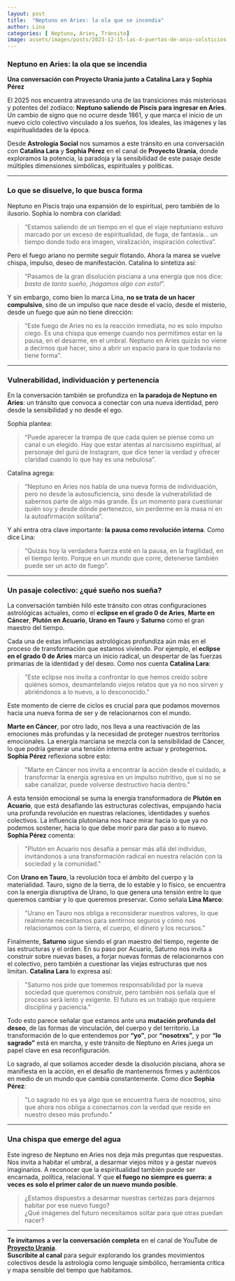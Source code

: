 ```yaml
---
layout: post
title:  "Neptuno en Aries: la ola que se incendia"
author: Lina
categories: [ Neptuno, Aries, Tránsito]
image: assets/images/posts/2023-12-15-las-4-puertas-de-anio-solsticios-y-equinoccios.jpg
---
```

### Neptuno en Aries: la ola que se incendia  
**Una conversación con Proyecto Urania junto a Catalina Lara y Sophia Pérez**

El 2025 nos encuentra atravesando una de las transiciones más misteriosas y potentes del zodíaco: **Neptuno saliendo de Piscis para ingresar en Aries**. Un cambio de signo que no ocurre desde 1861, y que marca el inicio de un nuevo ciclo colectivo vinculado a los sueños, los ideales, las imágenes y las espiritualidades de la época.

Desde **Astrología Social** nos sumamos a este tránsito en una conversación con **Catalina Lara** y **Sophia Pérez** en el canal de **Proyecto Urania**, donde exploramos la potencia, la paradoja y la sensibilidad de este pasaje desde múltiples dimensiones simbólicas, espirituales y políticas.

---

### Lo que se disuelve, lo que busca forma

Neptuno en Piscis trajo una expansión de lo espiritual, pero también de lo ilusorio. Sophia lo nombra con claridad:  
> “Estamos saliendo de un tiempo en el que el viaje neptuniano estuvo marcado por un exceso de espiritualidad, de fuga, de fantasía… un tiempo donde todo era imagen, viralización, inspiración colectiva”.

Pero el fuego ariano no permite seguir flotando. Ahora la marea se vuelve chispa, impulso, deseo de manifestación. Catalina lo sintetiza así:  
> “Pasamos de la gran disolución pisciana a una energía que nos dice: *basta de tanto sueño, ¡hagamos algo con esto!*”.

Y sin embargo, como bien lo marca Lina, **no se trata de un hacer compulsivo**, sino de un impulso que nace desde el vacío, desde el misterio, desde un fuego que aún no tiene dirección:  
> “Este fuego de Aries no es la reacción inmediata, no es solo impulso ciego. Es una chispa que emerge cuando nos permitimos estar en la pausa, en el desarme, en el umbral. Neptuno en Aries quizás no viene a decirnos qué hacer, sino a abrir un espacio para lo que todavía no tiene forma”.

---

### Vulnerabilidad, individuación y pertenencia

En la conversación también se profundiza en **la paradoja de Neptuno en Aries**: un tránsito que convoca a conectar con una nueva identidad, pero desde la sensibilidad y no desde el ego.

Sophia plantea:  
> “Puede aparecer la trampa de que cada quien se piense como un canal o un elegido. Hay que estar atentas al narcisismo espiritual, al personaje del gurú de Instagram, que dice tener la verdad y ofrecer claridad cuando lo que hay es una nebulosa”.

Catalina agrega:  
> “Neptuno en Aries nos habla de una nueva forma de individuación, pero no desde la autosuficiencia, sino desde la vulnerabilidad de sabernos parte de algo más grande. Es un momento para cuestionar quién soy y desde dónde pertenezco, sin perderme en la masa ni en la autoafirmación solitaria”.

Y ahí entra otra clave importante: **la pausa como revolución interna**. Como dice Lina:  
> “Quizás hoy la verdadera fuerza esté en la pausa, en la fragilidad, en el tiempo lento. Porque en un mundo que corre, detenerse también puede ser un acto de fuego”.

---

### Un pasaje colectivo: ¿qué sueño nos sueña?

La conversación también hiló este tránsito con otras configuraciones astrológicas actuales, como el **eclipse en el grado 0 de Aries**, **Marte en Cáncer**, **Plutón en Acuario**, **Urano en Tauro** y **Saturno** como el gran maestro del tiempo. 

Cada una de estas influencias astrológicas profundiza aún más en el proceso de transformación que estamos viviendo. Por ejemplo, el **eclipse en el grado 0 de Aries** marca un inicio radical, un despertar de las fuerzas primarias de la identidad y del deseo. Como nos cuenta **Catalina Lara**: 

> "Este eclipse nos invita a confrontar lo que hemos creído sobre quiénes somos, desmantelando viejos relatos que ya no nos sirven y abriéndonos a lo nuevo, a lo desconocido."

Este momento de cierre de ciclos es crucial para que podamos movernos hacia una nueva forma de ser y de relacionarnos con el mundo. 

**Marte en Cáncer**, por otro lado, nos lleva a una reactivación de las emociones más profundas y la necesidad de proteger nuestros territorios emocionales. La energía marciana se mezcla con la sensibilidad de Cáncer, lo que podría generar una tensión interna entre actuar y protegernos. **Sophia Pérez** reflexiona sobre esto:

> "Marte en Cáncer nos invita a encontrar la acción desde el cuidado, a transformar la energía agresiva en un impulso nutritivo, que si no se sabe canalizar, puede volverse destructivo hacia dentro."

A esta tensión emocional se suma la energía transformadora de **Plutón en Acuario**, que está desafiando las estructuras colectivas, empujando hacia una profunda revolución en nuestras relaciones, identidades y sueños colectivos. La influencia plutoniana nos hace mirar hacia lo que ya no podemos sostener, hacia lo que debe morir para dar paso a lo nuevo. **Sophia Pérez** comenta:

> "Plutón en Acuario nos desafía a pensar más allá del individuo, invitándonos a una transformación radical en nuestra relación con la sociedad y la comunidad."

Con **Urano en Tauro**, la revolución toca el ámbito del cuerpo y la materialidad. Tauro, signo de la tierra, de lo estable y lo físico, se encuentra con la energía disruptiva de Urano, lo que genera una tensión entre lo que queremos cambiar y lo que queremos preservar. Como señala **Lina Marco**:

> "Urano en Tauro nos obliga a reconsiderar nuestros valores, lo que realmente necesitamos para sentirnos seguros y cómo nos relacionamos con la tierra, el cuerpo, el dinero y los recursos."

Finalmente, **Saturno** sigue siendo el gran maestro del tiempo, regente de las estructuras y el orden. En su paso por Acuario, Saturno nos invita a construir sobre nuevas bases, a forjar nuevas formas de relacionarnos con el colectivo, pero también a cuestionar las viejas estructuras que nos limitan. **Catalina Lara** lo expresa así:

> "Saturno nos pide que tomemos responsabilidad por la nueva sociedad que queremos construir, pero también nos señala que el proceso será lento y exigente. El futuro es un trabajo que requiere disciplina y paciencia."

Todo esto parece señalar que estamos ante una **mutación profunda del deseo**, de las formas de vinculación, del cuerpo y del territorio. La transformación de lo que entendemos por **“yo”**, por **“nosotrxs”**, y por **“lo sagrado”** está en marcha, y este tránsito de Neptuno en Aries juega un papel clave en esa reconfiguración.

Lo sagrado, al que solíamos acceder desde la disolución pisciana, ahora se manifiesta en la acción, en el desafío de mantenernos firmes y auténticos en medio de un mundo que cambia constantemente. Como dice **Sophia Pérez**:

> "Lo sagrado no es ya algo que se encuentra fuera de nosotros, sino que ahora nos obliga a conectarnos con la verdad que reside en nuestro deseo más profundo."

---

### Una chispa que emerge del agua

Este ingreso de Neptuno en Aries nos deja más preguntas que respuestas. Nos invita a habitar el umbral, a desarmar viejos mitos y a gestar nuevos imaginarios. A reconocer que la espiritualidad también puede ser encarnada, política, relacional. Y que **el fuego no siempre es guerra: a veces es solo el primer calor de un nuevo mundo posible**.

> ¿Estamos dispuestxs a desarmar nuestras certezas para dejarnos habitar por ese nuevo fuego?  
> ¿Qué imágenes del futuro necesitamos soltar para que otras puedan nacer?

---

**Te invitamos a ver la conversación completa** en el canal de YouTube de [**Proyecto Urania**](https://www.youtube.com/@ProyectoUrania).  
**Suscribite al canal** para seguir explorando los grandes movimientos colectivos desde la astrología como lenguaje simbólico, herramienta crítica y mapa sensible del tiempo que habitamos.
